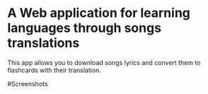 # A Web application for learning languages through songs translations

This app allows you to download songs lyrics and convert them to flashcards with their translation.

#Screenshots


